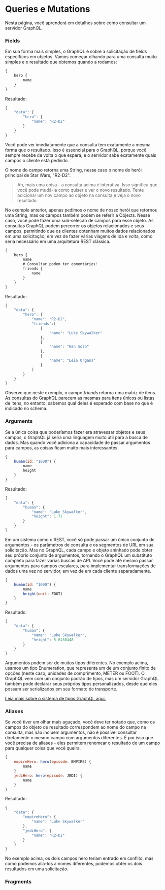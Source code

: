 # Queries e Mutations

Nesta página, você aprenderá em detalhes sobre como consultar um servidor GraphQL.

### Fields

Em sua forma mais simples, o GraphQL é sobre a solicitação de fields específicos em objetos. Vamos começar olhando para uma consulta muito simples e o resultado que obtemos quando a rodamos:

```javascript
{
    hero {
        name
    }
}
```

Resultado:

```javascript
{
    "data": {
        "hero": {
            "name": "R2-D2"
        }
    }
}
```

Você pode ver imediatamente que a consulta tem exatamente a mesma forma que o resultado. Isso é essencial para o GraphQL, porque você sempre recebe de volta o que espera, e o servidor sabe exatamente quais campos o cliente está pedindo.

O nome do campo retorna uma String, nesse caso o nome do herói principal de Star Wars, "R2-D2".

> Ah, mais uma coisa - a consulta acima é interativa. Isso significa que você pode mudá-la como quiser e ver o novo resultado. Tente adicionar um nov campo ao objeto na consulta e veja o novo resultado.

No exemplo anterior, apenas pedimos o nome de nosso herói que retornou uma String, mas os campos também podem se referir a Objects. Nesse caso, você pode fazer uma sub-seleção de campos para esse objeto. As consultas GraphQL podem percorrer os objetos relacionados e seus campos, permitindo que os clientes obtenham muitos dados relacionados em uma solicitação, em vez de fazer várias viagens de ida e volta, como seria necessário em uma arquitetura REST clássica.

```javascript
{
    hero {
        name
        # Consultar podem ter comentários!
        friends {
            name
        }
    }
}
```

Resultado:

```javascript
{
    "data": {
        "hero": {
            "name": "R2-D2",
            "friends":[
                {
                    "name": "Luke Skywalker"
                },
                {
                    "name": "Han Solo"
                },
                {
                    "name": "Leia Organa"
                }
            ]
        }
    }
}
```

Observe que neste exemplo, o campo *friends* retorna uma matriz de itens. As consultas do GraphQL parecem as mesmas para itens únicos ou listas de itens, no entanto, sabemos qual deles é esperado com base no que é indicado no schema.

### Arguments

Se a única coisa que poderíamos fazer era atravessar objetos e seus campos, o GraphQL já seria uma linguagem muito útil para a busca de dados. Mas quando você adiciona a capacidade de passar argumentos para campos, as coisas ficam muito mais interessantes.

```javascript
{
    human(id: "1000") {
        name
        height
    }
}
```

Resultado:

```javascript
{
    "data": {
        "human": {
            "name": "Luke Skywalker",
            "height": 1.72
        }
    }
}
```

Em um sistema como o REST, você só pode passar um único conjunto de argumentos - os parâmetros de consulta e os segmentos de URL em sua solicitação. Mas no GraphQL, cada campo e objeto aninhado pode obter seu próprio conjunto de argumentos, tornando o GraphQL um substituto completo para fazer várias buscas de API. Você pode até mesmo passar argumentos para campos escalares, para implementar transformações de dados uma vez no servidor, em vez de em cada cliente separadamente.

```javascript
{
    human(id: "1000") {
        name
        height(unit: FOOT)
    }
}
```

Resultado:

```javascript
{
    "data": {
        "human": {
            "name": "Luke Skywalker",
            "height": 5.6430448
        }
    }
}
```

Argumentos podem ser de muitos tipos diferentes. No exemplo acima, usamos um tipo Enumeration, que representa um de um conjunto finito de opções (neste caso, unidades de comprimento, METER ou FOOT). O GraphQL vem com um conjunto padrão de tipos, mas um servidor GraphQL também pode declarar seus próprios tipos personalizados, desde que eles possam ser serializados em seu formato de transporte.

[Leia mais sobre o sistema de tipos GraphQL aqui.](../schema)

### Aliases

Se você tiver um olhar mais aguçado, você deve ter notado que, como os campos do objeto de resultado correspondem ao nome do campo na consulta, mas não incluem argumentos, não é possível consultar diretamente o mesmo campo com argumentos diferentes. É por isso que você precisa de aliases - eles permitem renomear o resultado de um campo para qualquer coisa que você queira.

```javascript
{
    empireHero: hero(episode: EMPIRE) {
        name
    }
    jediHero: hero(episode: JEDI) {
        name
    }
}
```

Resultado:

```javascript
{
    "data": {
        "empireHero": {
            "name": "Luke Skywalker"
        },
        "jediHero": {
            "name": "R2-D2"
        }
    }
}
```

No exemplo acima, os dois campos hero teriam entrado em conflito, mas como podemos alia-los a nomes diferentes, podemos obter os dois resultados em uma solicitação.

### Fragments